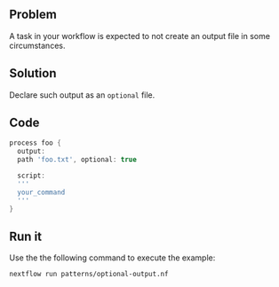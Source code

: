 ## Problem 

A task in your workflow is expected to not create an output file in some circumstances. 

## Solution

Declare such output as an `optional` file. 

## Code 

```groovy
process foo {
  output: 
  path 'foo.txt', optional: true

  script:
  '''
  your_command
  '''
}
```

## Run it

Use the the following command to execute the example:

```bash
nextflow run patterns/optional-output.nf
```
